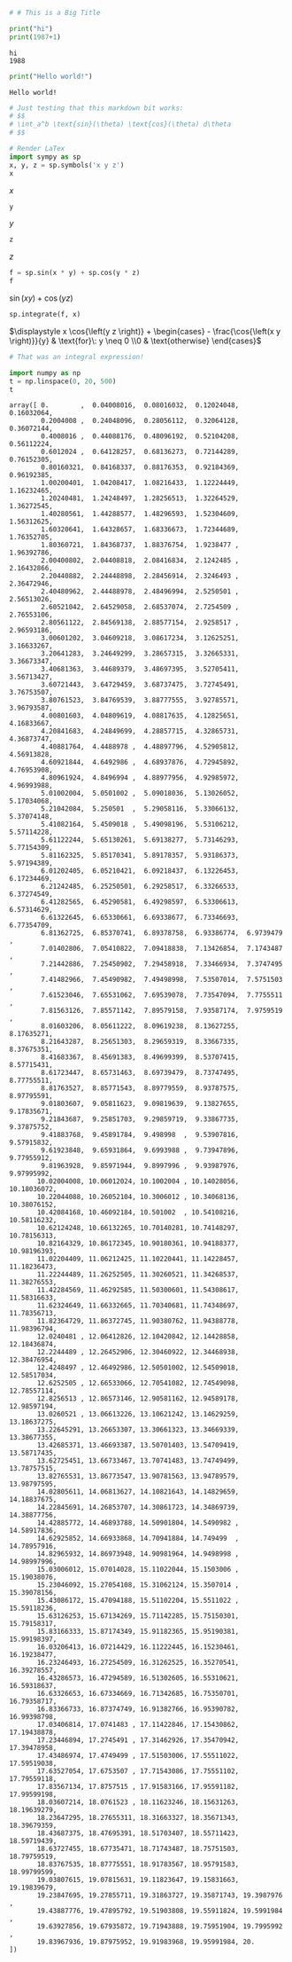 ```python
# # This is a Big Title
```


```python
print("hi")
print(1987+1)
```

    hi
    1988



```python
print("Hello world!")
```

    Hello world!



```python 
# Just testing that this markdown bit works:
# $$
# \int_a^b \text{sin}(\theta) \text{cos}(\theta) d\theta
# $$
```


```python
# Render LaTex
import sympy as sp
x, y, z = sp.symbols('x y z')
x
```




$\displaystyle x$




```python
y
```




$\displaystyle y$




```python
z
```




$\displaystyle z$




```python
f = sp.sin(x * y) + sp.cos(y * z)
f
```




$\displaystyle \sin{\left(x y \right)} + \cos{\left(y z \right)}$




```python
sp.integrate(f, x)
```




$\displaystyle x \cos{\left(y z \right)} + \begin{cases} - \frac{\cos{\left(x y \right)}}{y} & \text{for}\: y \neq 0 \\0 & \text{otherwise} \end{cases}$




```python
# That was an integral expression!
```


```python
import numpy as np
t = np.linspace(0, 20, 500)
t
```




    array([ 0.        ,  0.04008016,  0.08016032,  0.12024048,  0.16032064,
            0.2004008 ,  0.24048096,  0.28056112,  0.32064128,  0.36072144,
            0.4008016 ,  0.44088176,  0.48096192,  0.52104208,  0.56112224,
            0.6012024 ,  0.64128257,  0.68136273,  0.72144289,  0.76152305,
            0.80160321,  0.84168337,  0.88176353,  0.92184369,  0.96192385,
            1.00200401,  1.04208417,  1.08216433,  1.12224449,  1.16232465,
            1.20240481,  1.24248497,  1.28256513,  1.32264529,  1.36272545,
            1.40280561,  1.44288577,  1.48296593,  1.52304609,  1.56312625,
            1.60320641,  1.64328657,  1.68336673,  1.72344689,  1.76352705,
            1.80360721,  1.84368737,  1.88376754,  1.9238477 ,  1.96392786,
            2.00400802,  2.04408818,  2.08416834,  2.1242485 ,  2.16432866,
            2.20440882,  2.24448898,  2.28456914,  2.3246493 ,  2.36472946,
            2.40480962,  2.44488978,  2.48496994,  2.5250501 ,  2.56513026,
            2.60521042,  2.64529058,  2.68537074,  2.7254509 ,  2.76553106,
            2.80561122,  2.84569138,  2.88577154,  2.9258517 ,  2.96593186,
            3.00601202,  3.04609218,  3.08617234,  3.12625251,  3.16633267,
            3.20641283,  3.24649299,  3.28657315,  3.32665331,  3.36673347,
            3.40681363,  3.44689379,  3.48697395,  3.52705411,  3.56713427,
            3.60721443,  3.64729459,  3.68737475,  3.72745491,  3.76753507,
            3.80761523,  3.84769539,  3.88777555,  3.92785571,  3.96793587,
            4.00801603,  4.04809619,  4.08817635,  4.12825651,  4.16833667,
            4.20841683,  4.24849699,  4.28857715,  4.32865731,  4.36873747,
            4.40881764,  4.4488978 ,  4.48897796,  4.52905812,  4.56913828,
            4.60921844,  4.6492986 ,  4.68937876,  4.72945892,  4.76953908,
            4.80961924,  4.8496994 ,  4.88977956,  4.92985972,  4.96993988,
            5.01002004,  5.0501002 ,  5.09018036,  5.13026052,  5.17034068,
            5.21042084,  5.250501  ,  5.29058116,  5.33066132,  5.37074148,
            5.41082164,  5.4509018 ,  5.49098196,  5.53106212,  5.57114228,
            5.61122244,  5.65130261,  5.69138277,  5.73146293,  5.77154309,
            5.81162325,  5.85170341,  5.89178357,  5.93186373,  5.97194389,
            6.01202405,  6.05210421,  6.09218437,  6.13226453,  6.17234469,
            6.21242485,  6.25250501,  6.29258517,  6.33266533,  6.37274549,
            6.41282565,  6.45290581,  6.49298597,  6.53306613,  6.57314629,
            6.61322645,  6.65330661,  6.69338677,  6.73346693,  6.77354709,
            6.81362725,  6.85370741,  6.89378758,  6.93386774,  6.9739479 ,
            7.01402806,  7.05410822,  7.09418838,  7.13426854,  7.1743487 ,
            7.21442886,  7.25450902,  7.29458918,  7.33466934,  7.3747495 ,
            7.41482966,  7.45490982,  7.49498998,  7.53507014,  7.5751503 ,
            7.61523046,  7.65531062,  7.69539078,  7.73547094,  7.7755511 ,
            7.81563126,  7.85571142,  7.89579158,  7.93587174,  7.9759519 ,
            8.01603206,  8.05611222,  8.09619238,  8.13627255,  8.17635271,
            8.21643287,  8.25651303,  8.29659319,  8.33667335,  8.37675351,
            8.41683367,  8.45691383,  8.49699399,  8.53707415,  8.57715431,
            8.61723447,  8.65731463,  8.69739479,  8.73747495,  8.77755511,
            8.81763527,  8.85771543,  8.89779559,  8.93787575,  8.97795591,
            9.01803607,  9.05811623,  9.09819639,  9.13827655,  9.17835671,
            9.21843687,  9.25851703,  9.29859719,  9.33867735,  9.37875752,
            9.41883768,  9.45891784,  9.498998  ,  9.53907816,  9.57915832,
            9.61923848,  9.65931864,  9.6993988 ,  9.73947896,  9.77955912,
            9.81963928,  9.85971944,  9.8997996 ,  9.93987976,  9.97995992,
           10.02004008, 10.06012024, 10.1002004 , 10.14028056, 10.18036072,
           10.22044088, 10.26052104, 10.3006012 , 10.34068136, 10.38076152,
           10.42084168, 10.46092184, 10.501002  , 10.54108216, 10.58116232,
           10.62124248, 10.66132265, 10.70140281, 10.74148297, 10.78156313,
           10.82164329, 10.86172345, 10.90180361, 10.94188377, 10.98196393,
           11.02204409, 11.06212425, 11.10220441, 11.14228457, 11.18236473,
           11.22244489, 11.26252505, 11.30260521, 11.34268537, 11.38276553,
           11.42284569, 11.46292585, 11.50300601, 11.54308617, 11.58316633,
           11.62324649, 11.66332665, 11.70340681, 11.74348697, 11.78356713,
           11.82364729, 11.86372745, 11.90380762, 11.94388778, 11.98396794,
           12.0240481 , 12.06412826, 12.10420842, 12.14428858, 12.18436874,
           12.2244489 , 12.26452906, 12.30460922, 12.34468938, 12.38476954,
           12.4248497 , 12.46492986, 12.50501002, 12.54509018, 12.58517034,
           12.6252505 , 12.66533066, 12.70541082, 12.74549098, 12.78557114,
           12.8256513 , 12.86573146, 12.90581162, 12.94589178, 12.98597194,
           13.0260521 , 13.06613226, 13.10621242, 13.14629259, 13.18637275,
           13.22645291, 13.26653307, 13.30661323, 13.34669339, 13.38677355,
           13.42685371, 13.46693387, 13.50701403, 13.54709419, 13.58717435,
           13.62725451, 13.66733467, 13.70741483, 13.74749499, 13.78757515,
           13.82765531, 13.86773547, 13.90781563, 13.94789579, 13.98797595,
           14.02805611, 14.06813627, 14.10821643, 14.14829659, 14.18837675,
           14.22845691, 14.26853707, 14.30861723, 14.34869739, 14.38877756,
           14.42885772, 14.46893788, 14.50901804, 14.5490982 , 14.58917836,
           14.62925852, 14.66933868, 14.70941884, 14.749499  , 14.78957916,
           14.82965932, 14.86973948, 14.90981964, 14.9498998 , 14.98997996,
           15.03006012, 15.07014028, 15.11022044, 15.1503006 , 15.19038076,
           15.23046092, 15.27054108, 15.31062124, 15.3507014 , 15.39078156,
           15.43086172, 15.47094188, 15.51102204, 15.5511022 , 15.59118236,
           15.63126253, 15.67134269, 15.71142285, 15.75150301, 15.79158317,
           15.83166333, 15.87174349, 15.91182365, 15.95190381, 15.99198397,
           16.03206413, 16.07214429, 16.11222445, 16.15230461, 16.19238477,
           16.23246493, 16.27254509, 16.31262525, 16.35270541, 16.39278557,
           16.43286573, 16.47294589, 16.51302605, 16.55310621, 16.59318637,
           16.63326653, 16.67334669, 16.71342685, 16.75350701, 16.79358717,
           16.83366733, 16.87374749, 16.91382766, 16.95390782, 16.99398798,
           17.03406814, 17.0741483 , 17.11422846, 17.15430862, 17.19438878,
           17.23446894, 17.2745491 , 17.31462926, 17.35470942, 17.39478958,
           17.43486974, 17.4749499 , 17.51503006, 17.55511022, 17.59519038,
           17.63527054, 17.6753507 , 17.71543086, 17.75551102, 17.79559118,
           17.83567134, 17.8757515 , 17.91583166, 17.95591182, 17.99599198,
           18.03607214, 18.0761523 , 18.11623246, 18.15631263, 18.19639279,
           18.23647295, 18.27655311, 18.31663327, 18.35671343, 18.39679359,
           18.43687375, 18.47695391, 18.51703407, 18.55711423, 18.59719439,
           18.63727455, 18.67735471, 18.71743487, 18.75751503, 18.79759519,
           18.83767535, 18.87775551, 18.91783567, 18.95791583, 18.99799599,
           19.03807615, 19.07815631, 19.11823647, 19.15831663, 19.19839679,
           19.23847695, 19.27855711, 19.31863727, 19.35871743, 19.3987976 ,
           19.43887776, 19.47895792, 19.51903808, 19.55911824, 19.5991984 ,
           19.63927856, 19.67935872, 19.71943888, 19.75951904, 19.7995992 ,
           19.83967936, 19.87975952, 19.91983968, 19.95991984, 20.        ])
